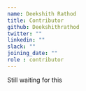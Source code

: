```yaml
---
name: Deekshith Rathod
title: Contributor
github: Deekshithrathod
twitter: ""
linkedin: ""
slack: ""
joining_date: ""
role : contributor
---
```


Still waiting for this

